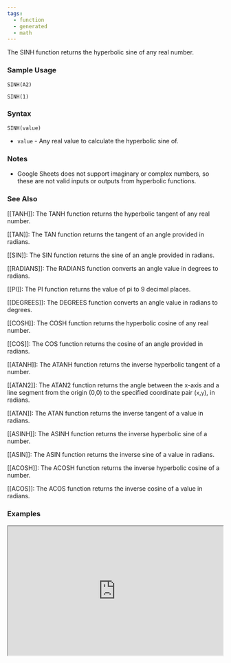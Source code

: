 ```yaml
---
tags:
  - function
  - generated
  - math
---
```


The SINH function returns the hyperbolic sine of any real number.

### Sample Usage

`SINH(A2)`

`SINH(1)`

### Syntax

`SINH(value)`

* `value` - Any real value to calculate the hyperbolic sine of.

### Notes

* Google Sheets does not support imaginary or complex numbers, so these are not valid inputs or outputs from hyperbolic functions.

### See Also

[[TANH]]: The TANH function returns the hyperbolic tangent of any real number.

[[TAN]]: The TAN function returns the tangent of an angle provided in radians.

[[SIN]]: The SIN function returns the sine of an angle provided in radians.

[[RADIANS]]: The RADIANS function converts an angle value in degrees to radians.

[[PI]]: The PI function returns the value of pi to 9 decimal places.

[[DEGREES]]: The DEGREES function converts an angle value in radians to degrees.

[[COSH]]: The COSH function returns the hyperbolic cosine of any real number.

[[COS]]: The COS function returns the cosine of an angle provided in radians.

[[ATANH]]: The ATANH function returns the inverse hyperbolic tangent of a number.

[[ATAN2]]: The ATAN2 function returns the angle between the x-axis and a line segment from the origin (0,0) to the specified coordinate pair (`x`,`y`), in radians.

[[ATAN]]: The ATAN function returns the inverse tangent of a value in radians.

[[ASINH]]: The ASINH function returns the inverse hyperbolic sine of a number.

[[ASIN]]: The ASIN function returns the inverse sine of a value in radians.

[[ACOSH]]: The ACOSH function returns the inverse hyperbolic cosine of a number.

[[ACOS]]: The ACOS function returns the inverse cosine of a value in radians.

### Examples

<iframe height="300" src="https://docs.google.com/spreadsheet/pub?key=0As3tAuweYU9QdEkxYVdFX284T0h0ck9KVUJCSUJfQ3c&amp;output=html" width="500"></iframe>